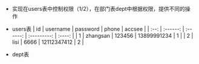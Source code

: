 - 实现在users表中控制权限（1/2），在部门表dept中根据权限，提供不同的操作

- users表
|  id  | username | password |    phone    | accsee |
| :--: | :------: | :------: | :---------: | :----: |
|  1   | zhangsan |  123456  | 13899991234 |   1    |
|  2   |   lisi   |   6666   | 12112347412 |   2    |

- dept表